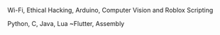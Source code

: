 Wi-Fi, Ethical Hacking, Arduino, Computer Vision and Roblox Scripting

Python, C, Java, Lua
~Flutter, Assembly
